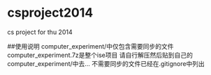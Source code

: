 csproject2014
=============

cs project for thu 2014

##使用说明
computer_experiment/中仅包含需要同步的文件
computer_experiment.7z是整个ise项目
请自行解压然后贴到自己的computer_experiment/中去...
不需要同步的文件已经在.gitignore中列出
